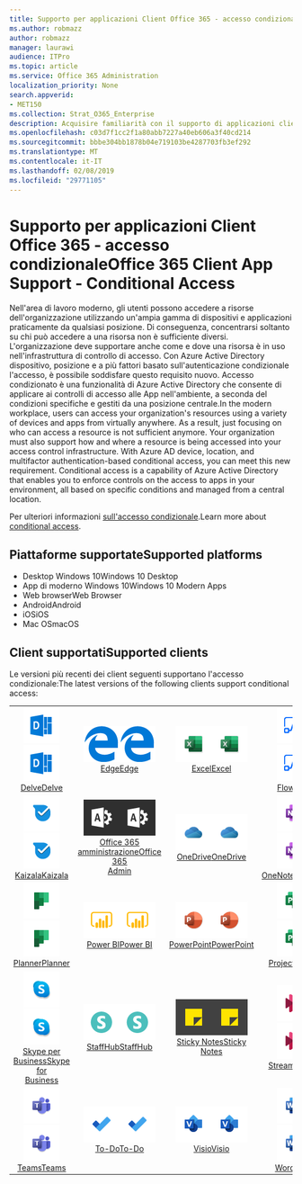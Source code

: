 ```yaml
---
title: Supporto per applicazioni Client Office 365 - accesso condizionale
ms.author: robmazz
author: robmazz
manager: laurawi
audience: ITPro
ms.topic: article
ms.service: Office 365 Administration
localization_priority: None
search.appverid:
- MET150
ms.collection: Strat_O365_Enterprise
description: Acquisire familiarità con il supporto di applicazioni client di Office 365 per access condizionale
ms.openlocfilehash: c03d7f1cc2f1a80abb7227a40eb606a3f40cd214
ms.sourcegitcommit: bbbe304bb1878b04e719103be4287703fb3ef292
ms.translationtype: MT
ms.contentlocale: it-IT
ms.lasthandoff: 02/08/2019
ms.locfileid: "29771105"
---
```

# <a name="office-365-client-app-support---conditional-access"></a><span data-ttu-id="5293a-103">Supporto per applicazioni Client Office 365 - accesso condizionale</span><span class="sxs-lookup"><span data-stu-id="5293a-103">Office 365 Client App Support - Conditional Access</span></span>

<span data-ttu-id="5293a-p101">Nell'area di lavoro moderno, gli utenti possono accedere a risorse dell'organizzazione utilizzando un'ampia gamma di dispositivi e applicazioni praticamente da qualsiasi posizione. Di conseguenza, concentrarsi soltanto su chi può accedere a una risorsa non è sufficiente diversi. L'organizzazione deve supportare anche come e dove una risorsa è in uso nell'infrastruttura di controllo di accesso. Con Azure Active Directory dispositivo, posizione e a più fattori basato sull'autenticazione condizionale l'accesso, è possibile soddisfare questo requisito nuovo. Accesso condizionato è una funzionalità di Azure Active Directory che consente di applicare ai controlli di accesso alle App nell'ambiente, a seconda del condizioni specifiche e gestiti da una posizione centrale.</span><span class="sxs-lookup"><span data-stu-id="5293a-p101">In the modern workplace, users can access your organization's resources using a variety of devices and apps from virtually anywhere. As a result, just focusing on who can access a resource is not sufficient anymore. Your organization must also support how and where a resource is being accessed into your access control infrastructure. With Azure AD device, location, and multifactor authentication-based conditional access, you can meet this new requirement. Conditional access is a capability of Azure Active Directory that enables you to enforce controls on the access to apps in your environment, all based on specific conditions and managed from a central location.</span></span> 

<span data-ttu-id="5293a-109">Per ulteriori informazioni [sull'accesso condizionale](https://docs.microsoft.com/azure/active-directory/conditional-access/).</span><span class="sxs-lookup"><span data-stu-id="5293a-109">Learn more about [conditional access](https://docs.microsoft.com/azure/active-directory/conditional-access/).</span></span>

## <a name="supported-platforms"></a><span data-ttu-id="5293a-110">Piattaforme supportate</span><span class="sxs-lookup"><span data-stu-id="5293a-110">Supported platforms</span></span>

 - <span data-ttu-id="5293a-111">Desktop Windows 10</span><span class="sxs-lookup"><span data-stu-id="5293a-111">Windows 10 Desktop</span></span>
 - <span data-ttu-id="5293a-112">App di moderno Windows 10</span><span class="sxs-lookup"><span data-stu-id="5293a-112">Windows 10 Modern Apps</span></span>
 - <span data-ttu-id="5293a-113">Web browser</span><span class="sxs-lookup"><span data-stu-id="5293a-113">Web Browser</span></span>
 - <span data-ttu-id="5293a-114">Android</span><span class="sxs-lookup"><span data-stu-id="5293a-114">Android</span></span>
 - <span data-ttu-id="5293a-115">iOS</span><span class="sxs-lookup"><span data-stu-id="5293a-115">iOS</span></span>
 - <span data-ttu-id="5293a-116">Mac OS</span><span class="sxs-lookup"><span data-stu-id="5293a-116">macOS</span></span>

## <a name="supported-clients"></a><span data-ttu-id="5293a-117">Client supportati</span><span class="sxs-lookup"><span data-stu-id="5293a-117">Supported clients</span></span>

<span data-ttu-id="5293a-118">Le versioni più recenti dei client seguenti supportano l'accesso condizionale:</span><span class="sxs-lookup"><span data-stu-id="5293a-118">The latest versions of the following clients support conditional access:</span></span>

| | | | | | |
|:---:|:---:|:---:|:---:|:---:|:---:|
| <span data-ttu-id="5293a-119">![Informazioni dettagliate sull'icona](media/o365-delve-64x64.png)</span><span class="sxs-lookup"><span data-stu-id="5293a-119">![Delve icon](media/o365-delve-64x64.png)</span></span> <br> [<span data-ttu-id="5293a-120">Delve</span><span class="sxs-lookup"><span data-stu-id="5293a-120">Delve</span></span>](https://products.office.com/business/intelligent-search) | <span data-ttu-id="5293a-121">![Icona di Edge](media/o365-edge-64x64.png)</span><span class="sxs-lookup"><span data-stu-id="5293a-121">![Edge icon](media/o365-edge-64x64.png)</span></span> <br> [<span data-ttu-id="5293a-122">Edge</span><span class="sxs-lookup"><span data-stu-id="5293a-122">Edge</span></span>](https://www.microsoft.com/windows/microsoft-edge) | <span data-ttu-id="5293a-123">![Icona Excel](media/o365-excel-64x64.png)</span><span class="sxs-lookup"><span data-stu-id="5293a-123">![Excel icon](media/o365-excel-64x64.png)</span></span> <br> [<span data-ttu-id="5293a-124">Excel</span><span class="sxs-lookup"><span data-stu-id="5293a-124">Excel</span></span>](https://products.office.com/excel) | <span data-ttu-id="5293a-125">![Icona di flusso](media/o365-flow-64x64.png)</span><span class="sxs-lookup"><span data-stu-id="5293a-125">![Flow icon](media/o365-flow-64x64.png)</span></span> <br> [<span data-ttu-id="5293a-126">Flow</span><span class="sxs-lookup"><span data-stu-id="5293a-126">Flow</span></span>](https://flow.microsoft.com) | <span data-ttu-id="5293a-127">![Icona di moduli](media/o365-forms-64x64.png)</span><span class="sxs-lookup"><span data-stu-id="5293a-127">![Forms icon](media/o365-forms-64x64.png)</span></span> <br> [<span data-ttu-id="5293a-128">Forms</span><span class="sxs-lookup"><span data-stu-id="5293a-128">Forms</span></span>](https://flow.microsoft.com/connectors/shared_microsoftforms/microsoft-forms/) |
| <span data-ttu-id="5293a-129">![Icona Kaizala](media/o365-kaizala-64x64.png)</span><span class="sxs-lookup"><span data-stu-id="5293a-129">![Kaizala icon](media/o365-kaizala-64x64.png)</span></span> <br> [<span data-ttu-id="5293a-130">Kaizala</span><span class="sxs-lookup"><span data-stu-id="5293a-130">Kaizala</span></span>](https://products.office.com/en/business/microsoft-kaizala) | <span data-ttu-id="5293a-131">![Icona di amministrazione di Office 365](media/o365-o365admin-64x64.png)</span><span class="sxs-lookup"><span data-stu-id="5293a-131">![Office 365 Admin icon](media/o365-o365admin-64x64.png)</span></span> <br> [<span data-ttu-id="5293a-132">Office 365 <br> amministrazione</span><span class="sxs-lookup"><span data-stu-id="5293a-132">Office 365 <br> Admin</span></span>](https://products.office.com/business/manage-office-365-admin-app) | <span data-ttu-id="5293a-133">![OneDrive per icona Business](media/o365-OneDrive-64x64.png)</span><span class="sxs-lookup"><span data-stu-id="5293a-133">![OneDrive for Business icon](media/o365-OneDrive-64x64.png)</span></span> <br> [<span data-ttu-id="5293a-134">OneDrive</span><span class="sxs-lookup"><span data-stu-id="5293a-134">OneDrive</span></span>](https://products.office.com/onedrive-for-business/online-cloud-storage) | <span data-ttu-id="5293a-135">![Icona di OneNote](media/o365-OneNote-64x64.png)</span><span class="sxs-lookup"><span data-stu-id="5293a-135">![OneNote icon](media/o365-OneNote-64x64.png)</span></span> <br> [<span data-ttu-id="5293a-136">OneNote</span><span class="sxs-lookup"><span data-stu-id="5293a-136">OneNote</span></span>](https://products.office.com/onenote) | <span data-ttu-id="5293a-137">![Icona di Outlook](media/o365-outlook-64x64.png)</span><span class="sxs-lookup"><span data-stu-id="5293a-137">![Outlook icon](media/o365-outlook-64x64.png)</span></span> <br> [<span data-ttu-id="5293a-138">Outlook</span><span class="sxs-lookup"><span data-stu-id="5293a-138">Outlook</span></span>](https://products.office.com/outlook) |
| <span data-ttu-id="5293a-139">![Icona di pianificazione](media/o365-planner-64x64.png)</span><span class="sxs-lookup"><span data-stu-id="5293a-139">![Planner icon](media/o365-planner-64x64.png)</span></span> <br> [<span data-ttu-id="5293a-140">Planner</span><span class="sxs-lookup"><span data-stu-id="5293a-140">Planner</span></span>](https://products.office.com/business/task-management-software) | <span data-ttu-id="5293a-141">![Icona PowerBI](media/o365-powerbi-64x64.png)</span><span class="sxs-lookup"><span data-stu-id="5293a-141">![PowerBI icon](media/o365-powerbi-64x64.png)</span></span> <br> [<span data-ttu-id="5293a-142">Power BI</span><span class="sxs-lookup"><span data-stu-id="5293a-142">Power BI</span></span>](https://powerbi.microsoft.com) | <span data-ttu-id="5293a-143">![Icona PowerPoint](media/o365-powerpoint-64x64.png)</span><span class="sxs-lookup"><span data-stu-id="5293a-143">![PowerPoint icon](media/o365-powerpoint-64x64.png)</span></span> <br> [<span data-ttu-id="5293a-144">PowerPoint</span><span class="sxs-lookup"><span data-stu-id="5293a-144">PowerPoint</span></span>](https://products.office.com/powerpoint) | <span data-ttu-id="5293a-145">![Icona progetto](media/o365-project-64x64.png)</span><span class="sxs-lookup"><span data-stu-id="5293a-145">![Project icon](media/o365-project-64x64.png)</span></span> <br> [<span data-ttu-id="5293a-146">Project</span><span class="sxs-lookup"><span data-stu-id="5293a-146">Project</span></span>](https://products.office.com/project) | <span data-ttu-id="5293a-147">![Icona di SharePoint](media/o365-sharepoint-64x64.png)</span><span class="sxs-lookup"><span data-stu-id="5293a-147">![SharePoint icon](media/o365-sharepoint-64x64.png)</span></span> <br> [<span data-ttu-id="5293a-148">SharePoint</span><span class="sxs-lookup"><span data-stu-id="5293a-148">Sharepoint</span></span>](https://products.office.com/sharepoint) 
| <span data-ttu-id="5293a-149">![Skype per icona Business](media/o365-skypeforbusiness-64x64.png)</span><span class="sxs-lookup"><span data-stu-id="5293a-149">![Skype for Business icon](media/o365-skypeforbusiness-64x64.png)</span></span> <br> [<span data-ttu-id="5293a-150">Skype per <br> Business</span><span class="sxs-lookup"><span data-stu-id="5293a-150">Skype for <br> Business</span></span>](https://www.skype.com/business/) | <span data-ttu-id="5293a-151">![Icona StaffHub](media/o365-staffhub-64x64.png)</span><span class="sxs-lookup"><span data-stu-id="5293a-151">![StaffHub icon](media/o365-staffhub-64x64.png)</span></span> <br> [<span data-ttu-id="5293a-152">StaffHub</span><span class="sxs-lookup"><span data-stu-id="5293a-152">StaffHub</span></span>](https://products.office.com/microsoft-staffhub/staff-scheduling-software) | <span data-ttu-id="5293a-153">![Le icone di Lotus Notes](media/o365-stickynotes-64x64.png)</span><span class="sxs-lookup"><span data-stu-id="5293a-153">![Sticky Notes icon](media/o365-stickynotes-64x64.png)</span></span> <br> [<span data-ttu-id="5293a-154">Sticky Notes</span><span class="sxs-lookup"><span data-stu-id="5293a-154">Sticky Notes</span></span>](https://www.microsoft.com/p/microsoft-sticky-notes/9nblggh4qghw) | <span data-ttu-id="5293a-155">![Icona di flusso](media/o365-stream-64x64.png)</span><span class="sxs-lookup"><span data-stu-id="5293a-155">![Stream icon](media/o365-stream-64x64.png)</span></span> <br> [<span data-ttu-id="5293a-156">Stream</span><span class="sxs-lookup"><span data-stu-id="5293a-156">Stream</span></span>](https://stream.microsoft.com) | <span data-ttu-id="5293a-157">![Icona sway](media/o365-sway-64x64.png)</span><span class="sxs-lookup"><span data-stu-id="5293a-157">![Sway icon](media/o365-sway-64x64.png)</span></span> <br> [<span data-ttu-id="5293a-158">Sway</span><span class="sxs-lookup"><span data-stu-id="5293a-158">Sway</span></span>](https://sway.com) 
| <span data-ttu-id="5293a-159">![Icona di team](media/o365-teams-64x64.png)</span><span class="sxs-lookup"><span data-stu-id="5293a-159">![Teams icon](media/o365-teams-64x64.png)</span></span> <br> [<span data-ttu-id="5293a-160">Teams</span><span class="sxs-lookup"><span data-stu-id="5293a-160">Teams</span></span>](https://products.office.com/microsoft-teams/group-chat-software) | <span data-ttu-id="5293a-161">![Icona da fare](media/o365-todo-64x64.png)</span><span class="sxs-lookup"><span data-stu-id="5293a-161">![To-Do icon](media/o365-todo-64x64.png)</span></span> <br> [<span data-ttu-id="5293a-162">To-Do</span><span class="sxs-lookup"><span data-stu-id="5293a-162">To-Do</span></span>](https://todo.microsoft.com) | <span data-ttu-id="5293a-163">![Icona Visio](media/o365-visio-64x64.png)</span><span class="sxs-lookup"><span data-stu-id="5293a-163">![Visio icon](media/o365-visio-64x64.png)</span></span> <br> [<span data-ttu-id="5293a-164">Visio</span><span class="sxs-lookup"><span data-stu-id="5293a-164">Visio</span></span>](https://products.office.com/visio/flowchart-software) | <span data-ttu-id="5293a-165">![Icona Word](media/o365-word-64x64.png)</span><span class="sxs-lookup"><span data-stu-id="5293a-165">![Word icon](media/o365-word-64x64.png)</span></span> <br> [<span data-ttu-id="5293a-166">Word</span><span class="sxs-lookup"><span data-stu-id="5293a-166">Word</span></span>](https://products.office.com/word) | <span data-ttu-id="5293a-167">![Icona di Yammer](media/o365-yammer-64x64.png)</span><span class="sxs-lookup"><span data-stu-id="5293a-167">![Yammer icon](media/o365-yammer-64x64.png)</span></span> <br> [<span data-ttu-id="5293a-168">Yammer</span><span class="sxs-lookup"><span data-stu-id="5293a-168">Yammer</span></span>](https://products.office.com/yammer/yammer-overview)